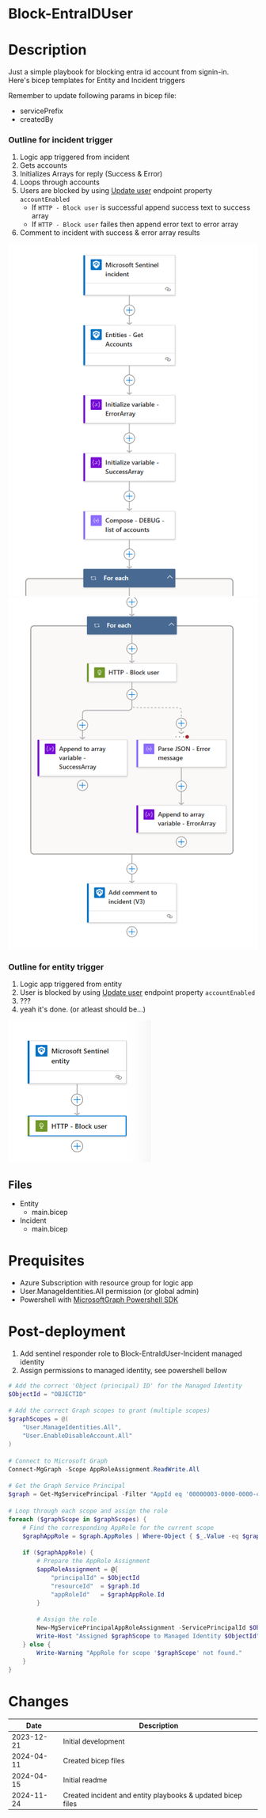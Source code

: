 # Block-EntraIDUser

# Description
Just a simple playbook for blocking entra id account from signin-in.  
Here's bicep templates for Entity and Incident triggers

Remember to update following params in bicep file:
- servicePrefix
- createdBy
### Outline for incident trigger
1. Logic app triggered from incident
2. Gets accounts
3. Initializes Arrays for reply (Success & Error)
4. Loops through accounts
5. Users are blocked by using [Update user](https://learn.microsoft.com/en-us/graph/api/user-update) endpoint property `accountEnabled`
    - If `HTTP - Block user` is successful append success text to success array
    - If `HTTP - Block user` failes then append error text to error array
6. Comment to incident with success & error array results


![Logic App Outline](.\img\Incident-outline-1.png)
![Logic App Outline](.\img\Incident-outline-2.png)

### Outline for entity trigger
1. Logic app triggered from entity
2. User is blocked by using [Update user](https://learn.microsoft.com/en-us/graph/api/user-update) endpoint property `accountEnabled`
3. ???
4. yeah it's done. (or atleast should be...)

![Logic App Outline](.\img\Entity-outline.png)


## Files
- Entity
    - main.bicep
- Incident
    - main.bicep


# Prequisites
- Azure Subscription with resource group for logic app
- User.ManageIdentities.All permission (or global admin)
- Powershell with [MicrosoftGraph Powershell SDK](https://learn.microsoft.com/en-us/powershell/microsoftgraph/installation?view=graph-powershell-1.0)


# Post-deployment

1. Add sentinel responder role to Block-EntraIdUser-Incident managed identity
2. Assign permissions to managed identity, see powershell bellow
```powershell
# Add the correct 'Object (principal) ID' for the Managed Identity
$ObjectId = "OBJECTID"

# Add the correct Graph scopes to grant (multiple scopes)
$graphScopes = @(
    "User.ManageIdentities.All", 
    "User.EnableDisableAccount.All"
)

# Connect to Microsoft Graph
Connect-MgGraph -Scope AppRoleAssignment.ReadWrite.All

# Get the Graph Service Principal
$graph = Get-MgServicePrincipal -Filter "AppId eq '00000003-0000-0000-c000-000000000000'"

# Loop through each scope and assign the role
foreach ($graphScope in $graphScopes) {
    # Find the corresponding AppRole for the current scope
    $graphAppRole = $graph.AppRoles | Where-Object { $_.Value -eq $graphScope }

    if ($graphAppRole) {
        # Prepare the AppRole Assignment
        $appRoleAssignment = @{
            "principalId" = $ObjectId
            "resourceId"  = $graph.Id
            "appRoleId"   = $graphAppRole.Id
        }

        # Assign the role
        New-MgServicePrincipalAppRoleAssignment -ServicePrincipalId $ObjectId -BodyParameter $appRoleAssignment | Format-List
        Write-Host "Assigned $graphScope to Managed Identity $ObjectId"
    } else {
        Write-Warning "AppRole for scope '$graphScope' not found."
    }
}


```


# Changes
|Date|Description|
|--|--|
|2023-12-21|Initial development|
|2024-04-11|Created bicep files|
|2024-04-15|Initial readme|
|2024-11-24|Created incident and entity playbooks & updated bicep files|